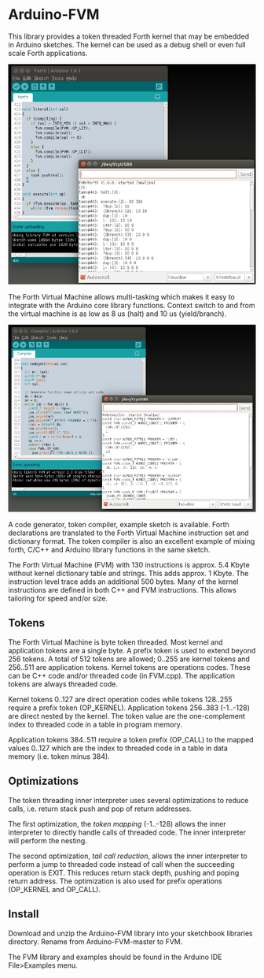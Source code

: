 # Arduino-FVM

This library provides a token threaded Forth kernel that may be
embedded in Arduino sketches. The kernel can be used as a debug
shell or even full scale Forth applications.

![shell-screenshot](img/shell-screenshot.png)

The Forth Virtual Machine allows multi-tasking which makes it easy to
integrate with the Arduino core library functions. Context switch to
and from the virtual machine is as low as 8 us (halt) and 10 us
(yield/branch).

![compiler-screenshot](img/compiler-screenshot.png)

A code generator, token compiler, example sketch is available. Forth
declarations are translated to the Forth Virtual Machine instruction
set and dictionary format. The token compiler is also an excellent
example of mixing forth, C/C++ and Arduino library functions in the
same sketch.

The Forth Virtual Machine (FVM) with 130 instructions is approx. 5.4
Kbyte without kernel dictionary table and strings. This adds approx. 1
Kbyte. The instruction level trace adds an additional 500 bytes. Many of
the kernel instructions are defined in both C++ and FVM
instructions. This allows tailoring for speed and/or size.

## Tokens

The Forth Virtual Machine is byte token threaded. Most kernel and
application tokens are a single byte. A prefix token is used to
extend beyond 256 tokens. A total of 512 tokens are allowed; 0..255
are kernel tokens and 256..511 are application tokens. Kernel tokens
are operations codes. These can be C++ code and/or threaded code (in
FVM.cpp). The application tokens are always threaded code.

Kernel tokens 0..127 are direct operation codes while tokens 128..255
require a prefix token (OP_KERNEL). Application tokens 256..383
(-1..-128) are direct nested by the kernel. The token value are the
one-complement index to threaded code in a table in program memory.

Application tokens 384..511 require a token prefix (OP_CALL) to the
mapped values 0..127 which are the index to threaded code in a table
in data memory (i.e. token minus 384).

## Optimizations

The token threading inner interpreter uses several optimizations to
reduce calls, i.e. return stack push and pop of return addresses.

The first optimization, the _token mapping_ (-1..-128) allows the
inner interpreter to directly handle calls of threaded code. The inner
interpreter will perform the nesting.

The second optimization, _tail call reduction_, allows the inner
interpreter to perform a jump to threaded code instead of call when
the succeeding operation is EXIT. This reduces return stack depth,
pushing and poping return address. The optimization is also used for
prefix operations (OP_KERNEL and OP_CALL).

## Install

Download and unzip the Arduino-FVM library into your sketchbook
libraries directory. Rename from Arduino-FVM-master to FVM.

The FVM library and examples should be found in the Arduino IDE
File>Examples menu.
